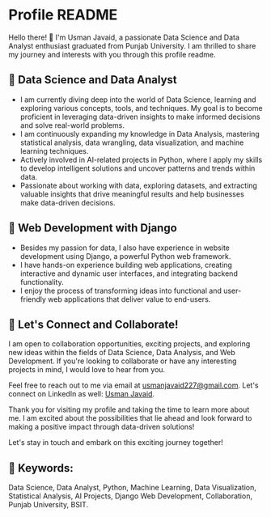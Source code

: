# Profile README

Hello there! 👋 I'm Usman Javaid, a passionate Data Science and Data Analyst enthusiast graduated from Punjab University. I am thrilled to share my journey and interests with you through this profile readme.

## 🔭 Data Science and Data Analyst

- I am currently diving deep into the world of Data Science, learning and exploring various concepts, tools, and techniques. My goal is to become proficient in leveraging data-driven insights to make informed decisions and solve real-world problems.
- I am continuously expanding my knowledge in Data Analysis, mastering statistical analysis, data wrangling, data visualization, and machine learning techniques.
- Actively involved in AI-related projects in Python, where I apply my skills to develop intelligent solutions and uncover patterns and trends within data.
- Passionate about working with data, exploring datasets, and extracting valuable insights that drive meaningful results and help businesses make data-driven decisions.

## 🌱 Web Development with Django

- Besides my passion for data, I also have experience in website development using Django, a powerful Python web framework.
- I have hands-on experience building web applications, creating interactive and dynamic user interfaces, and integrating backend functionality.
- I enjoy the process of transforming ideas into functional and user-friendly web applications that deliver value to end-users.

## 🚀 Let's Connect and Collaborate!

I am open to collaboration opportunities, exciting projects, and exploring new ideas within the fields of Data Science, Data Analysis, and Web Development. If you're looking to collaborate or have any interesting projects in mind, I would love to hear from you.

Feel free to reach out to me via email at usmanjavaid227@gmail.com. Let's connect on LinkedIn as well: [Usman Javaid](https://www.linkedin.com/in/usmanjavaid227/).

Thank you for visiting my profile and taking the time to learn more about me. I am excited about the possibilities that lie ahead and look forward to making a positive impact through data-driven solutions!

Let's stay in touch and embark on this exciting journey together!

## 🌟 Keywords:

Data Science, Data Analyst, Python, Machine Learning, Data Visualization, Statistical Analysis, AI Projects, Django Web Development, Collaboration, Punjab University, BSIT.
